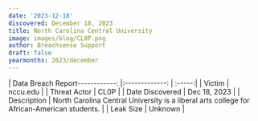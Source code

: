 ```yaml
---
date: '2023-12-18'
discovered: December 18, 2023
title: North Carolina Central University
image: images/blog/CL0P.png
author: Breachsense Support
draft: false
yearmonths: 2023/december
---
```


| Data Breach Report------------:     |:-------------:    | :-----:|
| Victim      | nccu.edu      | 
| Threat Actor      | CL0P      | 
| Date Discovered      | Dec 18, 2023      | 
| Description      | North Carolina Central University is a liberal arts college for African-American students.      | 
| Leak Size      | Unknown      | 

